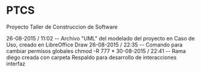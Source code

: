 # PTCS
Proyecto Taller de Construccion de Software

26-08-2015 / 11:02 -- Archivo "UML" del modelado del proyecto en Caso de Uso, creado en LibreOffice Draw
26-08-2015 / 22:35 -- Comando para cambiar permisos globales chmod -R 777 *
30-08-2015 / 22:41 -- Rama diego creada con carpeta Respaldo para desarrollo de interacciones interfaz
